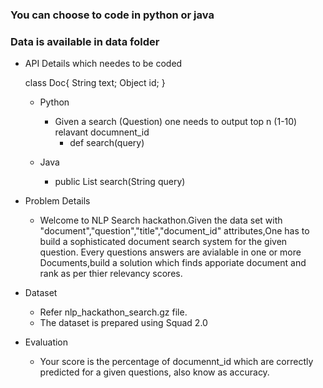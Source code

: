 ### You can choose to code in python or java
### Data is available in data folder

- API Details which needes to be coded

  class Doc{
    String text;
    Object id;
  }

  - Python
    - Given a search (Question) one needs to output top n (1-10) relavant documnent_id
      - def search(query)
    
  - Java
    - public List<Doc> search(String query)
  

- Problem Details
  - Welcome to NLP Search hackathon.Given the data set with "document","question","title","document_id" attributes,One has to build a sophisticated document search system for the given question.
Every questions answers are avialable in one or more Documents,build a solution which finds apporiate document and rank as per thier relevancy scores. 

- Dataset
    - Refer nlp_hackathon_search.gz file.  
    - The dataset is prepared using Squad 2.0
- Evaluation
    - Your score is the percentage of documennt_id which are correctly predicted for a given questions, also know as accuracy.
  
 
